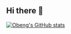 ## Hi there 👋
[![Obeng's GitHub stats](https://github-readme-stats.vercel.app/api?username=ObengKojo23)](https://github.com/ObengKojo/github-readme-stats)
<!--
**ObengKojo23/ObengKojo23** is a ✨ _special_ ✨ repository because its `README.md` (this file) appears on your GitHub profile.

Here are some ideas to get you started:

- 🔭 I’m currently working on ...
- 🌱 I’m currently learning ...
- 👯 I’m looking to collaborate on ...
- 🤔 I’m looking for help with ...
- 💬 Ask me about ...
- 📫 How to reach me: ...
- 😄 Pronouns: ...
- ⚡ Fun fact: ...
-->
